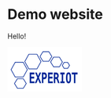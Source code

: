 # Demo website

Hello!

<img src="assets/experiot.png" class="border rounded shadow mt-1 mb-3 p-2" width="30%" >